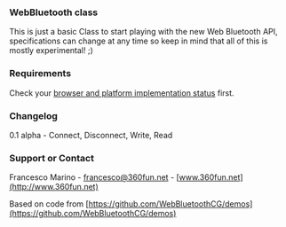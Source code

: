 ### WebBluetooth class
This is just a basic Class to start playing with the new Web Bluetooth API, specifications can change at any time so keep in mind that all of this is mostly experimental! ;)

### Requirements
Check your [browser and platform implementation status](https://github.com/WebBluetoothCG/web-bluetooth/blob/gh-pages/implementation-status.md) first.

### Changelog
0.1 alpha - Connect, Disconnect, Write, Read

### Support or Contact
Francesco Marino - [francesco@360fun.net](mailto:francesco@360fun.net) - [www.360fun.net](http://www.360fun.net)

Based on code from [https://github.com/WebBluetoothCG/demos](https://github.com/WebBluetoothCG/demos)